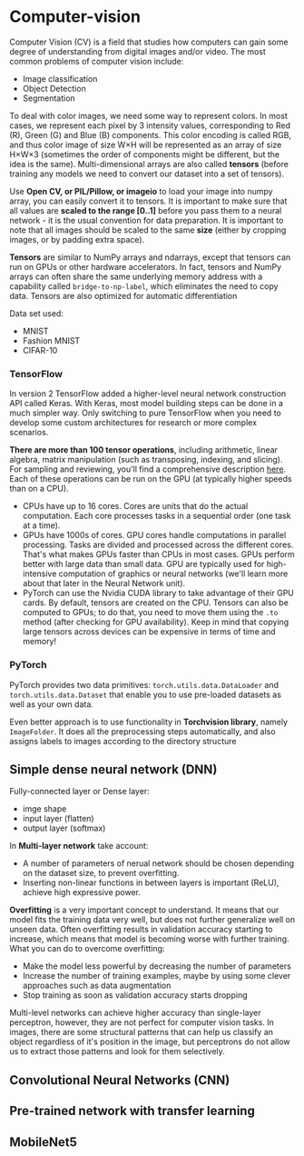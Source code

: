 # Computer-vision

Computer Vision (CV) is a field that studies how computers can gain some degree of understanding from digital images and/or video.
The most common problems of computer vision include:
* Image classification
* Object Detection
* Segmentation

To deal with color images, we need some way to represent colors. In most cases, we represent each pixel by 3 intensity values, 
corresponding to Red (R), Green (G) and Blue (B) components. This color encoding is called RGB, and thus color image of size 
W×H will be represented as an array of size H×W×3 (sometimes the order of components might be different, but the idea is the same).
Multi-dimensional arrays are also called **tensors** (before training any models we need to convert our dataset into a set of tensors).

Use **Open CV, or PIL/Pillow, or imageio** to load your image into numpy array, you can easily convert it to tensors. It is important to make sure that all values are **scaled to the range [0..1]** before you pass them to a neural network - it is the usual convention for data preparation. It is important to note that all images should be scaled to the same **size** (either by cropping images, or by padding extra space). 

**Tensors** are similar to NumPy arrays and ndarrays, except that tensors can run on GPUs or other hardware accelerators. In fact, tensors and NumPy arrays can often share the same underlying memory address with a capability called <code>bridge-to-np-label</code>, which eliminates the need to copy data. Tensors are also optimized for automatic differentiation 

Data set used:
* MNIST
* Fashion MNIST
* CIFAR-10

### TensorFlow
In version 2 TensorFlow added a higher-level neural network construction API called Keras. With Keras, most model building steps can be done in a much simpler way. Only switching to pure TensorFlow when you need to develop some custom architectures for research or more complex scenarios.

**There are more than 100 tensor operations**, including arithmetic, linear algebra, matrix manipulation (such as transposing, indexing, and slicing). For sampling and reviewing, you'll find a comprehensive description [here](https://pytorch.org/docs/stable/torch.html). Each of these operations can be run on the GPU (at typically higher speeds than on a
CPU).
* CPUs have up to 16 cores. Cores are units that do the actual computation. Each core processes tasks in a sequential order (one task at a time).
* GPUs have 1000s of cores.  GPU cores handle computations in parallel processing. Tasks are divided and processed across the different cores. That's what makes GPUs faster than CPUs in most cases. GPUs perform better with large data than small data. GPU are typically used for high-intensive computation of graphics or neural networks (we'll learn more about that later in the Neural Network unit).
* PyTorch can use the Nvidia CUDA library to take advantage of their GPU cards.
By default, tensors are created on the CPU. Tensors can also be computed to GPUs; to do that, you need to move them using the `.to` method (after checking for GPU availability). Keep in mind that copying large tensors across devices can be expensive in terms of time and memory!

### PyTorch
 PyTorch provides two data primitives: <code>torch.utils.data.DataLoader</code> and <code>torch.utils.data.Dataset</code> that enable you to use pre-loaded datasets as well as your own data.

Even better approach is to use functionality in **Torchvision library**, namely <code>ImageFolder</code>. It does all the preprocessing steps automatically, and also assigns labels to images according to the directory structure

## Simple dense neural network (DNN)
Fully-connected layer or Dense layer:
* imge shape
* input layer (flatten)
* output layer (softmax)

In **Multi-layer network** take account:
* A number of parameters of nerual network should be chosen depending on the dataset size, to prevent overfitting.
* Inserting non-linear functions in between layers is important (ReLU), achieve high expressive power.

**Overfitting** is a very important concept to understand. It means that our model fits the training data very well, but does not further generalize well on unseen data. Often overfitting results in validation accuracy starting to increase, which means that model is becoming worse with further training. What you can do to overcome overfitting:
* Make the model less powerful by decreasing the number of parameters
* Increase the number of training examples, maybe by using some clever approaches such as data augmentation
* Stop training as soon as validation accuracy starts dropping

Multi-level networks can achieve higher accuracy than single-layer perceptron, however, they are not perfect for computer vision tasks. In images, there are some structural patterns that can help us classify an object regardless of it's position in the image, but perceptrons do not allow us to extract those patterns and look for them selectively.

## Convolutional Neural Networks (CNN)
## Pre-trained network with transfer learning
## MobileNet5

